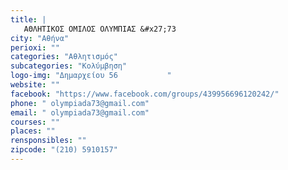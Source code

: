 ```yaml
---
title: |
   ΑΘΛΗΤΙΚΟΣ ΟΜΙΛΟΣ ΟΛΥΜΠΙΑΣ &#x27;73 
city: "Αθήνα"
perioxi: ""
categories: "Αθλητισμός"
subcategories: "Κολύμβηση"
logo-img: "Δημαρχείου 56           "
website: ""
facebook: "https://www.facebook.com/groups/439956696120242/"
phone: " olympiada73@gmail.com"
email: " olympiada73@gmail.com"
courses: ""
places: ""
rensponsibles: ""
zipcode: "(210) 5910157"
---
```




